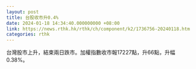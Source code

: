 ```yaml
---
layout: post
title: 台股收市升0.4%
date: 2024-01-18 14:34:40.000000000 +08:00
link: https://news.rthk.hk/rthk/ch/component/k2/1736756-20240118.htm
categories: rthk
---
```


台灣股市上升，結束兩日跌市。加權指數收市報17227點，升66點，升幅0.38%。
